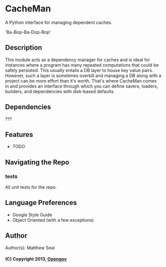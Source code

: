 # CacheMan
A Python interface for managing dependent caches.

'Ba-Bop-Ba-Dop-Bop'

## Description
This module acts as a dependency manager for caches and is ideal for instances
where a program has many repeated computations that could be safely persisted.
This usually entails a DB layer to house key value pairs. However, such a layer
is sometimes overkill and managing a DB along with a project can be more effort
than it's worth. That's where CacheMan comes in and provides an interface
through which you can define savers, loaders, builders, and dependencies with
disk-based defaults.

## Dependencies
???

## Features
* TODO

## Navigating the Repo
### tests
All unit tests for the repo.

## Language Preferences
* Google Style Guide
* Object Oriented (with a few exceptions)

## Author
Author(s): Matthew Seal

#### (C) Copyright 2013, [Opengov](http://opengov.com)
